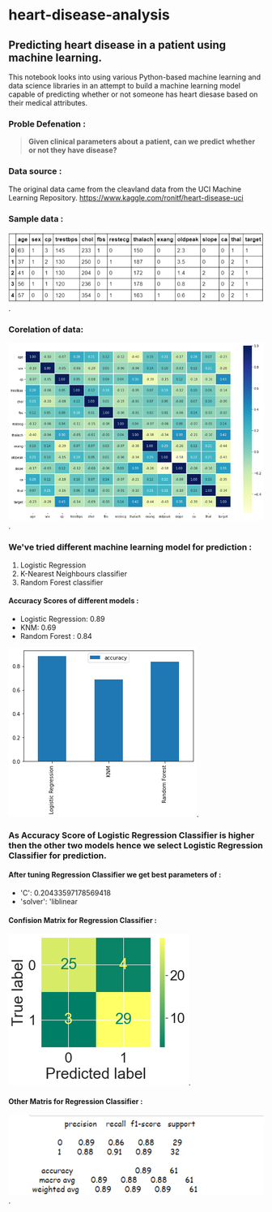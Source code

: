 
# heart-disease-analysis
## Predicting heart disease in a patient using machine learning.

This notebook looks into using various Python-based machine learning and data science libraries in an attempt to build a machine learning model capable of predicting whether or not someone has heart diesase based on their medical attributes.

### Proble Defenation :

> **Given clinical parameters about a patient, can we predict whether or not they have disease?**

### Data source :

The original data came from the cleavland data from the UCI Machine Learning Repository. https://www.kaggle.com/ronitf/heart-disease-uci

### Sample data :
![alt text for screen readers](images/sample.png
"sample data").

### Corelation of data:
![alt text for screen readers](images/corelation-matrix.png
"sample data").

### We've tried different machine learning model for prediction :

1. Logistic Regression
2. K-Nearest Neighbours classifier
3. Random Forest classifier

#### Accuracy Scores of different models :

* Logistic Regression: 0.89
* KNM: 0.69
* Random Forest : 0.84

![comparison of different models](images/model-cmp.png
"comparison of different models").

### As Accuracy Score of Logistic Regression Classifier is higher then the other two models hence we select Logistic Regression Classifier for prediction.

#### After tuning Regression Classifier we get best parameters of :
* 'C': 0.20433597178569418 
* 'solver': 'liblinear

#### Confision Matrix for Regression Classifier :
![confusion matrix](images/confusion-matrix.png
"confusion matrix").

#### Other Matris for Regression Classifier :
![all matrix](images/conclusion-table.png
"confusion matrix").
